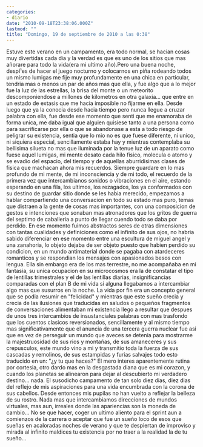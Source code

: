 ```yaml
---
categories:
- diario
date: "2010-09-18T23:38:06.000Z"
lastmod: ""
title: "Domingo, 19 de septiembre de 2010 a las 0:38"
---
```


Estuve este verano en un campamento, era todo normal, se hacian cosas muy divertidas cada dia y la verdad es que es uno de los sitios que mas añorare para todo la vida(era mi ultimo año).Pero una buena noche, despí¹es de hacer el juego nocturno y colocarnos en piña rodeando todos un mismo lumigas me fije muy profundamente en una chica en particular, tendria mas o menos un par de años mas que ella, y fue algo que a lo mejor fue la luz de las estrellas, la brisa del monte o un meteorito descomponiendose a millones de kilometros en otra galaxia... que entre en un estado de extasis que me hacia imposible no fijarme en ella. Desde luego que ya la conocia desde hacia tiempo pero nunca llegue a cruzar palabra con ella, fue desde ese momento que senti que me enamoraba de forma unica, me daba igual que alguien quisiese tanto a una persona como para sacrificarse por ella o que se abandonase a esta a todo riesgo de peligrar su existencia, sentia que lo mio no es que fuese diferente, ni unico, ni siquiera especial, sencillamente estaba hay y mientras contemplaba su bellisima silueta no mas que iluminada por la tenue luz de un aparato como fuese aquel lumigas, mi mente desato cada hilo fisico, molecula o atomo y se evadio del espacio, del tiempo y de aquellas aburridisimas clases de fisica que machacan ahora mis recuerdos. Siempre guardare en lo mas profundo de mi mente, de mi inconsciencia y de mi todo, el recuerdo de la primera vez que intercambianos sonidos o vibraciones en el aire, estando esperando en una fila, los ultimos, los rezagados, los ya conformados con su destino de guardar sitio donde se les habia merecido, empezamos a hablar compartiendo una conversacion en todo su estado mas puro, temas que distraen a la gente de cosas mas importantes, con una composicion de gestos e intenciones que sonaban mas atronadores que los gritos de guerra del septimo de caballeria a punto de llegar cuendo todo se daba por perdido. En ese momento fuimos abstractos seres de otras dimensiones con tantas cualidades y definiciones como el infinito de sus ojos, no habria sabido diferenciar en ese momento entre una escultura de miguel angel y una zanahoria, lo objeto dejaba de ser objeto puesto que habien perdido su condicion, en un mundo antimaterial donde se pagaba con atardeceres romanticos y se respondian los mensajes con apasionados besos con lengua. Ella sin embargo era de los mas terrestre, no me acompañaba en mi fantasia, su unica ocupacion en su microcosmos era la de constatar el tipo de lentillas trimestrales y el de las lentillas diarias, insignificancias comparadas con el plan B de mi vida si alguna llegabamos a intercambiar algo mas que susurros en la noche. La vida por fin era un concepto general que se podia resumir en "felicidad" y mientras que este sueño crecia y crecia de las ilusiones que traducidas en saludos o pequeños fragmentos de conversaciones alimentaban mi existencia llego a resultar que despues de unos tres intercambios de insustanciales palabras con mas trasfondo que los cuentos clasicos reversionados, sencillamente y al mismo tiempo mas significativamente que el anuncia de una tercera guerra nuclear fue asi que en vez de perseguir un mundo que aveces se detenia para mostrarme la majestruosidad de sus rios y montañas, de sus amaneceres y sus crepusculos, este mundo vino a mi y transmitio toda la fuerza de sus cascadas y remolinos, de sus estampidas y furias salvajes todo esto traducido en un: "¿y tu que haces?" El mero interes aparentemente rutina por cortesia, otro dardo mas en la desgastada diana que es mi corazon, y cuando los planetas se alinearon para dejar al descubierto mi verdadero destino... nada. El susodicho campamento de tan solo diez dias, diez dias del reflejo de mis aspiraciones para una vida encumbrada con la corona de sus cabellos. Desde entonces mis pupilas no han vuelto a reflejar la belleza de su rostro. Nada mas que intercambiamos direcciones de mundos virtuales, mas aun, irreales donde las apariencias son la moneda de cambio... No se que hacer, coger un ultimo aliento para el sprint  aun a comienzos de la carrera o aceptar que fue un sueño loco de esos que sueñas en acaloradas noches de verano y que te despiertan de improviso y mirada al infinito maldices tu existencia por no traer a la realidad la de tu sueño...